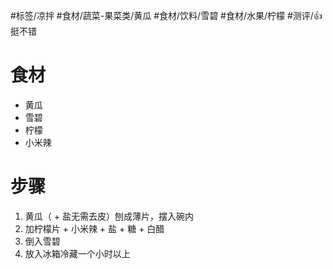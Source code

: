 #标签/凉拌 
#食材/蔬菜-果菜类/黄瓜 #食材/饮料/雪碧 #食材/水果/柠檬
#测评/👍挺不错 

# 食材
- 黄瓜
- 雪碧
- 柠檬
- 小米辣

# 步骤
1. 黄瓜（ + 盐无需去皮）刨成薄片，摆入碗内
2. 加柠檬片 + 小米辣 + 盐 + 糖 + 白醋
3. 倒入雪碧
4. 放入冰箱冷藏一个小时以上